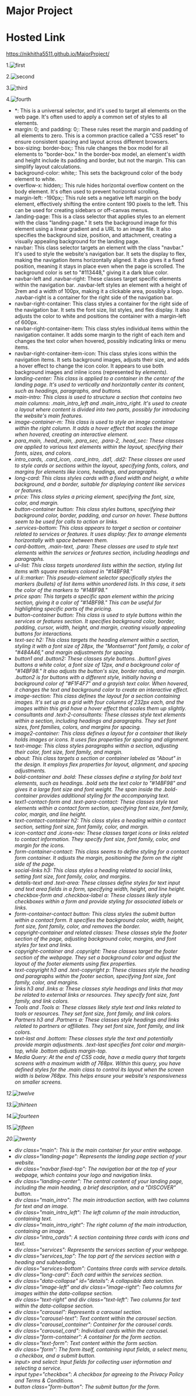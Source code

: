 # Major Project
# Hosted Link
https://nikhitha5511.github.io/MajorProject/



1.![first](s1.png)

2.![second](s2.png)

3.![third](s3.png)

4.![fourth](s4.png)


* *: This is a universal selector, and it's used to target all elements on the web page. It's often used to apply a common set of styles to all elements.
* margin: 0; and padding: 0;: These rules reset the margin and padding of all elements to zero. This is a common practice called a "CSS reset" to ensure consistent spacing and layout across different browsers.
* box-sizing: border-box;: This rule changes the box model for all elements to "border-box." In the border-box model, an element's width and height include its padding and border, but not the margin. This can simplify layout calculations.
* background-color: white;: This sets the background color of the body element to white.
* overflow-x: hidden;: This rule hides horizontal overflow content on the body element. It's often used to prevent horizontal scrolling.
* margin-left: -190px;: This rule sets a negative left margin on the body element, effectively shifting the entire content 190 pixels to the left. This can be used for creating sidebars or off-canvas menus.
* .landing-page: This is a class selector that applies styles to an element with the class "landing-page." It sets the background image for this element using a linear gradient and a URL to an image file. It also specifies the background size, position, and attachment, creating a visually appealing background for the landing page.
* navbar: This class selector targets an element with the class "navbar." It's used to style the website's navigation bar. It sets the display to flex, making the navigation items horizontally aligned. It also gives it a fixed position, meaning it stays in place even when the page is scrolled. The background color is set to "#113448," giving it a dark blue color.
* navbar-left and .navbar-right: These classes target specific elements within the navigation bar. .navbar-left styles an element with a height of 2rem and a width of 100px, making it a clickable area, possibly a logo. .navbar-right is a container for the right side of the navigation bar.
* navbar-right-container: This class styles a container for the right side of the navigation bar. It sets the font size, list styles, and flex display. It also adjusts the color to white and positions the container with a margin-left of 600px.
* navbar-right-container-item: This class styles individual items within the navigation container. It adds some margin to the right of each item and changes the text color when hovered, possibly indicating links or menu items.
* navbar-right-container-item-icon: This class styles icons within the navigation items. It sets background images, adjusts their size, and adds a hover effect to change the icon color. It appears to use both background images and inline icons (represented by <i> elements).
* landing-center: This class is applied to a container in the center of the landing page. It's used to vertically and horizontally center its content, such as headings, paragraphs, and buttons.
* main-intro: This class is used to structure a section that contains two main columns: .main_intro_left and .main_intro_right. It's used to create a layout where content is divided into two parts, possibly for introducing the website's main features.
* image-container-m: This class is used to style an image container within the right column. It adds a hover effect that scales the image when hovered, creating an interactive element.
* para_main, .head_main, .para_sec, .para-2, .head_sec: These classes are applied to various text elements within the layout, specifying their fonts, sizes, and colors.
* intro_cards, .card_icon, .card_intro, .dd1, .dd2: These classes are used to style cards or sections within the layout, specifying fonts, colors, and margins for elements like icons, headings, and paragraphs.
* long-card: This class styles cards with a fixed width and height, a white background, and a border, suitable for displaying content like services or features.
* price: This class styles a pricing element, specifying the font, size, color, and margin.
* button-container button: This class styles buttons, specifying their background color, border, padding, and cursor on hover. These buttons seem to be used for calls to action or links.
* .services-bottom: This class appears to target a section or container related to services or features. It uses display: flex to arrange elements horizontally with space between them.
* card-bottom, .main-text, .para: These classes are used to style text elements within the services or features section, including headings and paragraphs.
* ul-list: This class targets unordered lists within the section, styling list items with square markers colored in "#14BF98."
* ul li::marker: This pseudo-element selector specifically styles the markers (bullets) of list items within unordered lists. In this case, it sets the color of the markers to "#14BF98."
* price span: This targets a specific span element within the pricing section, giving it a color of "#14BF98." This can be useful for highlighting specific parts of the pricing.
* button-container button: This class is used to style buttons within the services or features section. It specifies background color, border, padding, cursor, width, height, and margin, creating visually appealing buttons for interactions.
* text-sec h2: This class targets the heading element within a section, styling it with a font size of 28px, the "Montserrat" font family, a color of "#484A46," and margin adjustments for spacing.
* button1 and .button2: These classes style buttons. .button1 gives buttons a white color, a font size of 12px, and a background color of "#14BF98." It also adjusts the button's size, border radius, and margin. .button2 is for buttons with a different style, initially having a background color of "#F1F4F7" and a grayish text color. When hovered, it changes the text and background color to create an interactive effect.
* image-section: This class defines the layout for a section containing images. It's set up as a grid with four columns of 232px each, and the images within this grid have a hover effect that scales them up slightly.
* consultants and .text-2-consultants: These classes style text elements within a section, including headings and paragraphs. They set font sizes, font families, colors, and margins for spacing.
* image2-container: This class defines a layout for a container that likely holds images or icons. It uses flex properties for spacing and alignment.
* text-image: This class styles paragraphs within a section, adjusting their color, font size, font family, and margin.
* about: This class targets a section or container labeled as "About" in the design. It employs flex properties for layout, alignment, and spacing adjustments.
* bold-container and .bold: These classes define a styling for bold text elements, such as headings. .bold sets the text color to "#14BF98" and gives it a large font size and font weight. The span inside the .bold-container provides additional styling for the accompanying text.
* text1-contact-form and .text-para-contact: These classes style text elements within a contact form section, specifying font size, font family, color, margin, and line height.
* text-contact-container h2: This class styles a heading within a contact section, setting font size, font family, color, and margin.
* icon-contact and .icons-nav: These classes target icons or links related to contact information. They specify font size, font family, color, and margin for the icons.
* form-container-contact: This class seems to define styling for a contact form container. It adjusts the margin, positioning the form on the right side of the page.
* social-links h3: This class styles a heading related to social links, setting font size, font family, color, and margins.
* details-text and .text-area: These classes define styles for text input and text area fields in a form, specifying width, height, and line height.
* checkbox-form and .checkbox-label a: These classes likely style checkboxes within a form and provide styling for associated labels or links.
* form-container-contact button: This class styles the submit button within a contact form. It specifies the background color, width, height, font size, font family, color, and removes the border.
* copyright-container and related classes: These classes style the footer section of the page, adjusting background color, margins, and font styles for text and links.
* copyright-container and .copyright: These classes target the footer section of the webpage. They set a background color and adjust the layout of the footer elements using flex properties.
* text-copyright h3 and .text-copyright p: These classes style the heading and paragraphs within the footer section, specifying font size, font family, color, and margins.
* links h3 and .links a: These classes style headings and links that may be related to external links or resources. They specify font size, font family, and link colors.
* Tools and .Tools a: These classes likely style text and links related to tools or resources. They set font size, font family, and link colors.
* Partners h3 and .Partners a: These classes style headings and links related to partners or affiliates. They set font size, font family, and link colors.
* text-last and .bottom: These classes style the text and potentially provide margin adjustments. .text-last specifies font color and margin-top, while .bottom adjusts margin-top.
* Media Query: At the end of CSS code,  have a media query that targets screens with a maximum width of 768px. Within this query, you have defined styles for the .main class to control its layout when the screen width is below 768px. This helps ensure your website's responsiveness on smaller screens.

12.![twelve](s12.png)

13.![thirteen](s13.png)

14.![fourteen](s14.png)

15.![fifteen](s15.png)

20.![twenty](s20.png)


* div class="main": This is the main container for your entire webpage.
* div class="landing-page": Represents the landing page section of your website.
* div class="navbar fixed-top": The navigation bar at the top of your webpage, which contains your logo and navigation links.
* div class="landing-center": The central content of your landing page, including the main heading, a brief description, and a "DISCOVER" button.
* div class="main_intro": The main introduction section, with two columns for text and an image.
* div class="main_intro_left": The left column of the main introduction, containing text.
* div class="main_intro_right": The right column of the main introduction, containing an image.
* div class="intro_cards": A section containing three cards with icons and text.
* div class="services": Represents the services section of your webpage.
* div class="services_top": The top part of the services section with a heading and subheading.
* div class="services-bottom": Contains three cards with service details.
* div class="long-card": Each card within the services section.
* div class="data-collapse" id="details": A collapsible data section.
* div class="image-left" and div class="image-right": Two columns for images within the data-collapse section.
* div class="text-right" and div class="text-left": Two columns for text within the data-collapse section.
* div class="carousel": Represents a carousel section.
* div class="carousel-text": Text content within the carousel section.
* div class="carousel_container": Container for the carousel cards.
* div class="carousel_card": Individual cards within the carousel.
* div class="form-container": A container for the form section.
* div class="text-form": Text content within the form section.
* div class="form": The form itself, containing input fields, a select menu, a checkbox, and a submit button.
* input> and select: Input fields for collecting user information and selecting a service.
* input type="checkbox": A checkbox for agreeing to the Privacy Policy and Terms & Conditions.
* button class="form-button": The submit button for the form.



